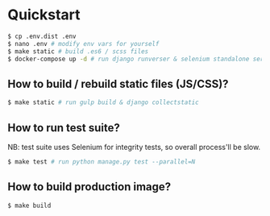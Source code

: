 # Quickstart

```bash 
$ cp .env.dist .env
$ nano .env # modify env vars for yourself
$ make static # build .es6 / scss files
$ docker-compose up -d # run django runverser & selenium standalone server
```

## How to build / rebuild static files (JS/CSS)?

```bash
$ make static # run gulp build & django collectstatic
```

## How to run test suite?

NB: test suite uses Selenium for integrity tests, so overall process'll be slow.

```bash
$ make test # run python manage.py test --parallel=N
```

## How to build production image?

```bash
$ make build
```
